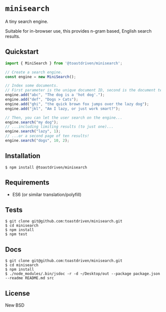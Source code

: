 # `minisearch`

A tiny search engine.

Suitable for in-browser use, this provides n-gram based, English search results.


## Quickstart

```js
import { MiniSearch } from '@toastdriven/minisearch';

// Create a search engine.
const engine = new MiniSearch();

// Index some documents.
// First parameter is the unique document ID, second is the document text.
engine.add("abc", "The dog is a 'hot dog'.");
engine.add("def", "Dogs > Cats");
engine.add("ghi", "the quick brown fox jumps over the lazy dog");
engine.add("jkl", "Am I lazy, or just work smart?");

// Then, you can let the user search on the engine...
engine.search("my dog");
// ...including limiting results (to just one)...
engine.search("lazy", 1);
// ...or a second page of ten results!
engine.search("dogs", 10, 2);
```


## Installation

`$ npm install @toastdriven/minisearch`


## Requirements

* ES6 (or similar translation/polyfill)


## Tests

```shell
$ git clone git@github.com:toastdriven/minisearch.git
$ cd minisearch
$ npm install
$ npm test
```


## Docs

```shell
$ git clone git@github.com:toastdriven/minisearch.git
$ cd minisearch
$ npm install
$ ./node_modules/.bin/jsdoc -r -d ~/Desktop/out --package package.json --readme README.md src
```


## License

New BSD
